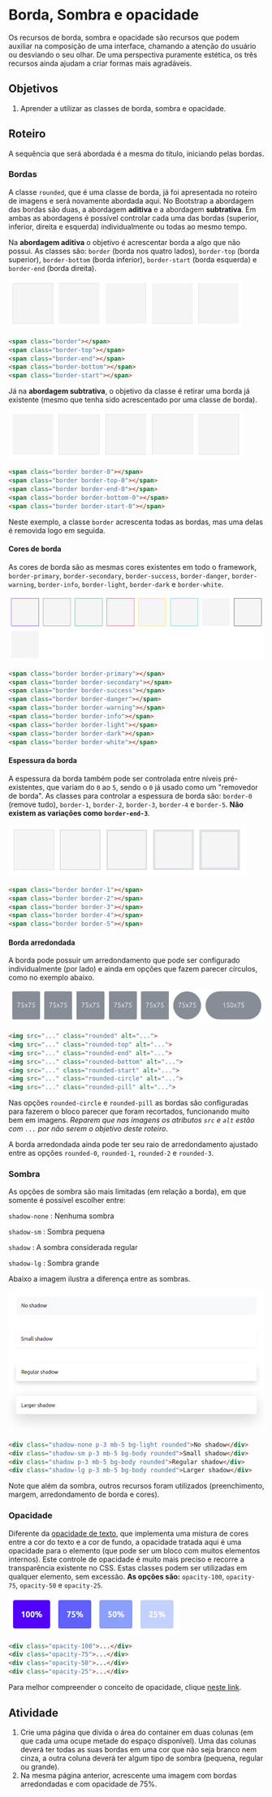 # Borda, Sombra e opacidade
Os recursos de borda, sombra e opacidade são recursos que podem auxiliar na composição de uma interface, chamando a atenção do usuário ou desviando o seu olhar. De uma perspectiva puramente estética, os três recursos ainda ajudam a criar formas mais agradáveis.

## Objetivos
1. Aprender a utilizar as classes de borda, sombra e opacidade.

## Roteiro
A sequência que será abordada é a mesma do título, iniciando pelas bordas.

### Bordas
A classe `rounded`, que é uma classe de borda, já foi apresentada no roteiro de imagens e será novamente abordada aqui. No Bootstrap a abordagem das bordas são duas, a abordagem **aditiva** e a abordagem **subtrativa**. Em ambas as abordagens é possível controlar cada uma das bordas (superior, inferior, direita e esquerda) individualmente ou todas ao mesmo tempo.

Na **abordagem aditiva** o objetivo é acrescentar borda a algo que não possui. As classes são: `border` (borda nos quatro lados), `border-top` (borda superior), `border-bottom` (borda inferior), `border-start` (borda esquerda) e `border-end` (borda direita).

![Borda aditiva](./imgs/border_additive.png)
```html
<span class="border"></span>
<span class="border-top"></span>
<span class="border-end"></span>
<span class="border-bottom"></span>
<span class="border-start"></span>
```

Já na **abordagem subtrativa**, o objetivo da classe é retirar uma borda já existente (mesmo que tenha sido acrescentado por uma classe de borda).

![Borda subtrativa](./imgs/border_subtractive.png)
```html
<span class="border border-0"></span>
<span class="border border-top-0"></span>
<span class="border border-end-0"></span>
<span class="border border-bottom-0"></span>
<span class="border border-start-0"></span>
```
Neste exemplo, a classe `border` acrescenta todas as bordas, mas uma delas é removida logo em seguida.

#### Cores de borda
As cores de borda são as mesmas cores existentes em todo o framework, `border-primary`, `border-secondary`, `border-success`, `border-danger`, `border-warning`, `border-info`, `border-light`, `border-dark` e `border-white`.

![Cores da borda](./imgs/border_color.png)

```html
<span class="border border-primary"></span>
<span class="border border-secondary"></span>
<span class="border border-success"></span>
<span class="border border-danger"></span>
<span class="border border-warning"></span>
<span class="border border-info"></span>
<span class="border border-light"></span>
<span class="border border-dark"></span>
<span class="border border-white"></span>
```

#### Espessura da borda
A espessura da borda também pode ser controlada entre níveis pré-existentes, que variam do `0` ao `5`, sendo o `0` já usado como um "removedor de borda". As classes para controlar a espessura de borda são: `border-0` (remove tudo), `border-1`, `border-2`, `border-3`, `border-4` e `border-5`. **Não existem as variações como `border-end-3`**.

![Espessura da borda](./imgs/border_width.png)

```html
<span class="border border-1"></span>
<span class="border border-2"></span>
<span class="border border-3"></span>
<span class="border border-4"></span>
<span class="border border-5"></span>
```

#### Borda arredondada
A borda pode possuir um arredondamento que pode ser configurado individualmente (por lado) e ainda em opções que fazem parecer círculos, como no exemplo abaixo.

![Borda arredondada](./imgs/border_rounded.png)
```html
<img src="..." class="rounded" alt="...">
<img src="..." class="rounded-top" alt="...">
<img src="..." class="rounded-end" alt="...">
<img src="..." class="rounded-bottom" alt="...">
<img src="..." class="rounded-start" alt="...">
<img src="..." class="rounded-circle" alt="...">
<img src="..." class="rounded-pill" alt="...">
```
Nas opções `rounded-circle` e `rounded-pill` as bordas são configuradas para fazerem o bloco parecer que foram recortados, funcionando muito bem em imagens. *Reparem que nas imagens os atributos `src` e `alt` estão com `...` por não serem o objetivo deste roteiro*.


A borda arredondada ainda pode ter seu raio de arredondamento ajustado entre as opções `rounded-0`, `rounded-1`, `rounded-2` e `rounded-3`.

### Sombra
As opções de sombra são mais limitadas (em relação a borda), em que somente é possível escolher entre: 

`shadow-none`
: Nenhuma sombra

`shadow-sm`
: Sombra pequena

`shadow`
: A sombra considerada regular

`shadow-lg`
: Sombra grande

Abaixo a imagem ilustra a diferença entre as sombras.

![Sombras](./imgss/../imgs/shadow.png)

```html
<div class="shadow-none p-3 mb-5 bg-light rounded">No shadow</div>
<div class="shadow-sm p-3 mb-5 bg-body rounded">Small shadow</div>
<div class="shadow p-3 mb-5 bg-body rounded">Regular shadow</div>
<div class="shadow-lg p-3 mb-5 bg-body rounded">Larger shadow</div>
```

Note que além da sombra, outros recursos foram utilizados (preenchimento, margem, arredondamento de borda e cores).

### Opacidade
Diferente da [opacidade de texto](../02_cores/README.md#opacidade), que implementa uma mistura de cores entre a cor do texto e a cor de fundo, a opacidade tratada aqui é uma opacidade para o elemento (que pode ser um bloco com muitos elementos internos). Este controle de opacidade é muito mais preciso e recorre a transparência existente no CSS. Estas classes podem ser utilizadas em qualquer elemento, sem excessão. **As opções são:** `opacity-100`, `opacity-75`, `opacity-50` e `opacity-25`.

![Opacidade](./imgs/opacity.png)

```html
<div class="opacity-100">...</div>
<div class="opacity-75">...</div>
<div class="opacity-50">...</div>
<div class="opacity-25">...</div>
```

Para melhor compreender o conceito de opacidade, clique [neste link](https://pt.wikipedia.org/wiki/Opacidade).

## Atividade

1. Crie uma página que divida o área do container em duas colunas (em que cada uma ocupe metade do espaço disponível). Uma das colunas deverá ter todas as suas bordas em uma cor que não seja branco nem cinza, a outra coluna deverá ter algum tipo de sombra (pequena, regular ou grande).
2. Na mesma página anterior, acrescente uma imagem com bordas arredondadas e com opacidade de 75%.